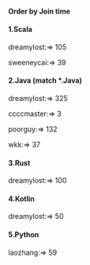 #### Order by Join time
#### 1.Scala
dreamylost:=> 105

sweeneycai:=> 39

#### 2.Java (match *.Java)
dreamylost:=> 325

ccccmaster:=> 3

poorguy:=> 132

wkk:=> 37

#### 3.Rust
dreamylost:=> 100

#### 4.Kotlin
dreamylost:=> 50

#### 5.Python
laozhang:=> 59

